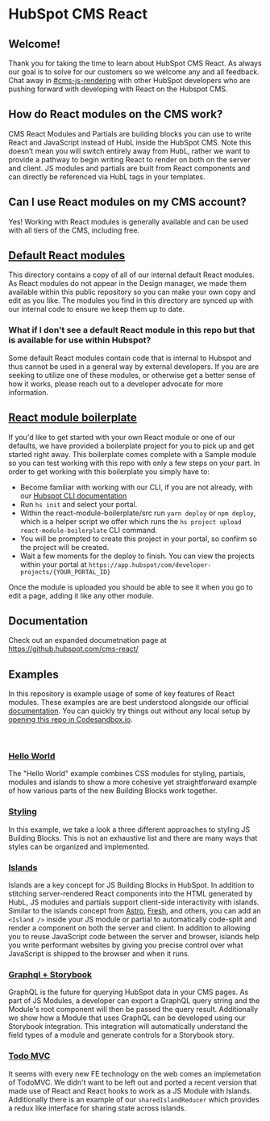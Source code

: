 # HubSpot CMS React

## Welcome!

Thank you for taking the time to learn about HubSpot CMS React. As always our goal is to solve for our customers so we welcome any and all feedback. Chat away in [\#cms-js-rendering](https://hubspotdev.slack.com/archives/C04AY1H2204) with other HubSpot developers who are pushing forward with developing with React on the Hubspot CMS.

## How do React modules on the CMS work?

CMS React Modules and Partials are building blocks you can use to write React and JavaScript instead of HubL inside the HubSpot CMS. Note this doesn’t mean you will switch entirely away from HubL, rather we want to provide a pathway to begin writing React to render on both on the server and client. JS modules and partials are built from React components and can directly be referenced via HubL tags in your templates.

## Can I use React modules on my CMS account?

Yes! Working with React modules is generally available and can be used with all tiers of the CMS, including free.

## [Default React modules](default-react-modules)

This directory contains a copy of all of our internal default React modules. As React modules do not appear in the Design manager, we made them available within this public repository so you can make your own copy and edit as you like. The modules you find in this directory are synced up with our internal code to ensure we keep them up to date.

### What if I don't see a default React module in this repo but that is available for use within Hubspot?
Some default React modules contain code that is internal to Hubspot and thus cannot be used in a general way by external developers. If you are are seeking to utilize one of these modules, or otherwise get a better sense of how it works, please reach out to a developer advocate for more information.

## [React module boilerplate](react-module-boilerplate)

If you'd like to get started with your own React module or one of our defaults, we have provided a boilerplate project for you to pick up and get started right away. This boilerplate comes complete with a Sample module so you can test working with this repo with only a few steps on your part. In order to get working with this boilerplate you simply have to:

- Become familiar with working with our CLI, if you are not already, with our [Hubspot CLI documentation](https://developers.hubspot.com/docs/cms/guides/getting-started)
- Run `hs init` and select your portal.
- Within the react-module-boilerplate/src run `yarn deploy` or `npm deploy`, which is a helper script we offer which runs the `hs project upload react-module-boilerplate` CLI command.
- You will be prompted to create this project in your portal, so confirm so the project will be created.
- Wait a few moments for the deploy to finish. You can view the projects within your portal at `https://app.hubspot/com/developer-projects/{YOUR_PORTAL_ID}`

Once the module is uploaded you should be able to see it when you go to edit a page, adding it like any other module.


## Documentation
Check out an expanded documetnation page at https://github.hubspot.com/cms-react/

## Examples

In this repository is example usage of some of key features of React modules. These examples are are best understood alongside our official [documentation](docs). You can quickly try things out without any local setup by [opening this repo in Codesandbox.io](https://codesandbox.io/p/sandbox/stoic-pateu-g20chg?file=%2Fcms-react%2FREADME.md).

<br>

### [Hello World](examples/hello-world)

The "Hello World" example combines CSS modules for styling, partials, modules and islands to show a more cohesive yet straightforward example of how various parts of the new Building Blocks work together.

### [Styling](examples/styling)

In this example, we take a look a three different approaches to styling JS Building Blocks. This is not an exhaustive list and there are many ways that styles can be organized and implemented.

### [Islands](examples/islands)

Islands are a key concept for JS Building Blocks in HubSpot. In addition to stitching server-rendered React components into the HTML generated by HubL, JS modules and partials support client-side interactivity with islands. Similar to the islands concept from [Astro](https://astro.build/), [Fresh](https://fresh.deno.dev/), and others, you can add an `<Island />` inside your JS module or partial to automatically code-split and render a component on both the server and client. In addition to allowing you to reuse JavaScript code between the server and browser, islands help you write performant websites by giving you precise control over what JavaScript is shipped to the browser and when it runs.

### [Graphql + Storybook](examples/graphql-storybook)

GraphQL is the future for querying HubSpot data in your CMS pages. As part of JS Modules, a developer can export a GraphQL query string and the Module's root component will then be passed the query result. Additionally we show how a Module that uses GraphQL can be developed using our Storybook integration. This integration will automatically understand the field types of a module and generate controls for a Storybook story.

### [Todo MVC](examples/todo-mvc)

It seems with every new FE technology on the web comes an implemetation of TodoMVC. We didn't want to be left out and ported a recent version that made use of React and React hooks to work as a JS Module with Islands. Additionally there is an example of our `sharedIslandReducer` which provides a redux like interface for sharing state across islands.

